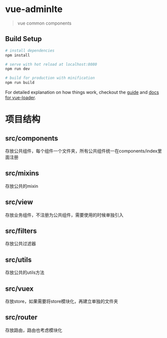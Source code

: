 # vue-adminlte

> vue common components

## Build Setup

``` bash
# install dependencies
npm install

# serve with hot reload at localhost:8080
npm run dev

# build for production with minification
npm run build
```

For detailed explanation on how things work, checkout the [guide](http://vuejs-templates.github.io/webpack/) and [docs for vue-loader](http://vuejs.github.io/vue-loader).

# 项目结构
## src/components
  存放公共组件，每个组件一个文件夹，所有公共组件统一在components/index里面注册

## src/mixins
  存放公共的mixin

## src/view
  存放业务组件，不注册为公共组件，需要使用的时候单独引入

## src/filters
  存放公共过滤器

## src/utils
  存放公共的utils方法

## src/vuex
  存放store，如果需要将store模块化，再建立单独的文件夹

## src/router
  存放路由，路由也考虑模块化